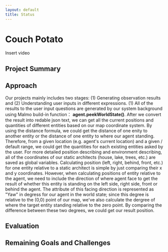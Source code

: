 ```yaml
---
layout: default
title: Status
---
```


# Couch Potato

Insert video

## Project Summary

## Approach

Our projects mainly includes two stages: (1) Generating observation results and (2) Understanding user inputs in different expressions.
(1) All of the results to the user input questions are generated by our system background using Malmo build-in function： **agent.peekWorldState()**. After we convert the result into redable json text, we can get all the current positions and quantities of different entities based on our map coordinate system. By using the distance formula, we could get the distance of one enity to another entity or the distance of one entity to where our agent standing. Therefore, from a given location (e.g. agent's current location) and a given / default range, we could get the quantities for each existing entities asked by the user. For more detailed position describing and environment describing, all of the coordinates of our static architects (house, lake, trees, etc.) are saved as global variables.
Calculating position (left, right, behind, front, etc.) for one entity relative to a static architect is simple by just comparing their x and y coordinates. However, when calculating positions of entity relative to the agent, we need to include the direction of where agent face to get the result of whether this entity is standing on the left side, right side, front or behind the agent. The attribute of this facing direction is represented as "Yaw" in degress for our agent in the world state; since this degree is relative to the (0,0) point of our map, we've also calculate the dergree of where the target entity standing relative to the zero point. By comparing the difference between these two degrees, we could get our result position.

## Evaluation

## Remaining Goals and Challenges
